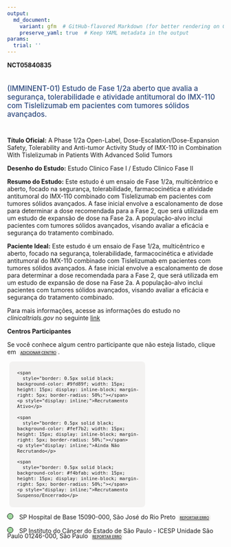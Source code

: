 ```yaml
---
output: 
  md_document:
    variant: gfm  # GitHub-flavored Markdown (for better rendering on GitHub)
    preserve_yaml: true  # Keep YAML metadata in the output
params:
  trial: ''
---
```


**NCT05840835**

<div style="padding: 5px 5px 5px 0px; font-size: 1.20em; font-weight: 500; color: #2E4A7F; text-align: left; margin-bottom: 20px">

(IMMINENT-01) Estudo de Fase 1/2a aberto que avalia a segurança,
tolerabilidade e atividade antitumoral do IMX-110 com Tislelizumab em
pacientes com tumores sólidos avançados.

</div>

**Título Oficial:** A Phase 1/2a Open-Label,
Dose-Escalation/Dose-Expansion Safety, Tolerability and Anti-tumor
Activity Study of IMX-110 in Combination With Tislelizumab in Patients
With Advanced Solid Tumors

**Desenho do Estudo:** Estudo Clinico Fase I / Estudo Clinico Fase II

**Resumo do Estudo:** Este estudo é um ensaio de Fase 1/2a,
multicêntrico e aberto, focado na segurança, tolerabilidade,
farmacocinética e atividade antitumoral do IMX-110 combinado com
Tislelizumab em pacientes com tumores sólidos avançados. A fase inicial
envolve a escalonamento de dose para determinar a dose recomendada para
a Fase 2, que será utilizada em um estudo de expansão de dose na Fase
2a. A população-alvo inclui pacientes com tumores sólidos avançados,
visando avaliar a eficácia e segurança do tratamento combinado.

**Paciente Ideal:** Este estudo é um ensaio de Fase 1/2a, multicêntrico
e aberto, focado na segurança, tolerabilidade, farmacocinética e
atividade antitumoral do IMX-110 combinado com Tislelizumab em pacientes
com tumores sólidos avançados. A fase inicial envolve a escalonamento de
dose para determinar a dose recomendada para a Fase 2, que será
utilizada em um estudo de expansão de dose na Fase 2a. A população-alvo
inclui pacientes com tumores sólidos avançados, visando avaliar a
eficácia e segurança do tratamento combinado.

Para mais informações, acesse as informações do estudo no
*clinicaltrials.gov* no seguinte
[link](https://clinicaltrials.gov/ct2/show/NCT05840835)

**Centros Participantes**

Se você conhece algum centro participante que não esteja listado, clique
em
<span style="color: #2E4A7F; margin-left: 2px; padding: 4px; background-color: #f3f2f1; border-radius: 8px; font-weight: 500; font-size: 0.6em"><a
href="https://flazar.shinyapps.io/formsapp?study_nct_id=NCT05840835&amp;location_id=N%2FA&amp;location_full_name=N%2FA&amp;form_type=Adicionar%20Centro"
target="_blank">ADICIONAR CENTRO</a></span>.

<div style="margin-bottom: 8px; margin-left: 5px; padding: 8px; max-width: 300px; background-color: #f3f2f1; border-radius: 8px; font-size: 0.9em">

<div style="margin-left: 10px;">

    <span 
      style="border: 0.5px solid black; background-color: #9fd89f; width: 15px; height: 15px; display: inline-block; margin-right: 5px; border-radius: 50%;"></span>
    <p style="display: inline;">Recrutamento Ativo</p>

</div>

<div style="margin-left: 10px;">

    <span 
      style="border: 0.5px solid black; background-color: #fef7b2; width: 15px; height: 15px; display: inline-block; margin-right: 5px; border-radius: 50%;"></span>
    <p style="display: inline;">Ainda Não Recrutando</p>

</div>

<div style="margin-left: 10px;">

    <span 
      style="border: 0.5px solid black; background-color: #f4bfab; width: 15px; height: 15px; display: inline-block; margin-right: 5px; border-radius: 50%;"></span>
    <p style="display: inline;">Recrutamento Suspenso/Encerrado</p>

</div>

</div>

<div style="line-height: 0.9em">

<span style="border: 0.5px solid black; display: inline-block; width: 12px; height: 12px; border-radius: 50%; margin-right: 10px; padding-bottom: 0px; background-color: #9fd89f;"></span>
SP Hospital de Base 15090-000, São José do Rio Preto
<span style="color: #2E4A7F; margin-left: 2px; padding: 4px; background-color: #f3f2f1; border-radius: 8px; font-weight: 500; font-size: 0.6em"><a
href="https://flazar.shinyapps.io/formsapp?study_nct_id=NCT05840835&amp;location_id=CIPCENTROINTEGRADODEPESQUISAHOSPITALDEBASEFUNDACAOFACULDADEDEMEDICINADESAOJOSEDORIOPRETOSAOJOSEDORIOPRETOSAOPAULOBRAZIL&amp;location_full_name=Hospital%20de%20Base%2C%2015090-000%2C%20S%C3%A3o%20Jos%C3%A9%20do%20Rio%20Preto&amp;form_type=Reportar%20Erro"
target="_blank">REPORTAR ERRO</a></span>

<span style="border: 0.5px solid black; display: inline-block; width: 12px; height: 12px; border-radius: 50%; margin-right: 10px; padding-bottom: 0px; background-color: #9fd89f;"></span>
SP Instituto do Câncer do Estado de São Paulo - ICESP Unidade São Paulo
01246-000, São Paulo
<span style="color: #2E4A7F; margin-left: 2px; padding: 4px; background-color: #f3f2f1; border-radius: 8px; font-weight: 500; font-size: 0.6em"><a
href="https://flazar.shinyapps.io/formsapp?study_nct_id=NCT05840835&amp;location_id=INSTITUTODOCANCERDOESTADODESAOPAULOICESPSAOPAULOSAOPAULO01246000BRAZIL&amp;location_full_name=Instituto%20do%20C%C3%A2ncer%20do%20Estado%20de%20S%C3%A3o%20Paulo%20-%20ICESP%20Unidade%20S%C3%A3o%20Paulo%2C%2001246-000%2C%20S%C3%A3o%20Paulo&amp;form_type=Reportar%20Erro"
target="_blank">REPORTAR ERRO</a></span>

</div>
